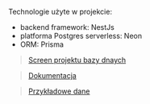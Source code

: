 Technologie użyte w projekcie:
- backend framework: NestJs
- platforma Postgres serverless: Neon
- ORM: Prisma


>[Screen projektu bazy dnaych](extra/image.png)

>[Dokumentacja](extra/API_DOCUMENTATION.md)

>[Przykładowe dane](extra/example_data.json)

